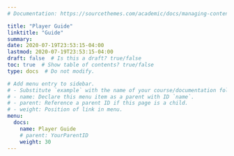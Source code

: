 ```yaml
---
# Documentation: https://sourcethemes.com/academic/docs/managing-content/

title: "Player Guide"
linktitle: "Guide"
summary:
date: 2020-07-19T23:53:15-04:00
lastmod: 2020-07-19T23:53:15-04:00
draft: false  # Is this a draft? true/false
toc: true  # Show table of contents? true/false
type: docs  # Do not modify.

# Add menu entry to sidebar.
# - Substitute `example` with the name of your course/documentation folder.
# - name: Declare this menu item as a parent with ID `name`.
# - parent: Reference a parent ID if this page is a child.
# - weight: Position of link in menu.
menu:
  docs:
    name: Player Guide
    # parent: YourParentID
    weight: 30
---
```

